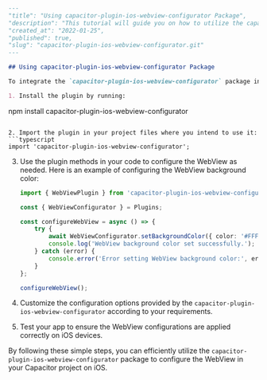 ```markdown
---
"title": "Using capacitor-plugin-ios-webview-configurator Package",
"description": "This tutorial will guide you on how to utilize the capacitor-plugin-ios-webview-configurator package in your Capacitor project on iOS.",
"created_at": "2022-01-25",
"published": true,
"slug": "capacitor-plugin-ios-webview-configurator.git"
---

## Using capacitor-plugin-ios-webview-configurator Package

To integrate the `capacitor-plugin-ios-webview-configurator` package into your Capacitor project for iOS, follow these steps:

1. Install the plugin by running:
   ```
   npm install capacitor-plugin-ios-webview-configurator
   ```

2. Import the plugin in your project files where you intend to use it:
   ```typescript
   import 'capacitor-plugin-ios-webview-configurator';
   ```

3. Use the plugin methods in your code to configure the WebView as needed. Here is an example of configuring the WebView background color:
   ```typescript
   import { WebViewPlugin } from 'capacitor-plugin-ios-webview-configurator';

   const { WebViewConfigurator } = Plugins;

   const configureWebView = async () => {
       try {
           await WebViewConfigurator.setBackgroundColor({ color: '#FFFFFF' });
           console.log('WebView background color set successfully.');
       } catch (error) {
           console.error('Error setting WebView background color:', error);
       }
   };

   configureWebView();
   ```

4. Customize the configuration options provided by the `capacitor-plugin-ios-webview-configurator` according to your requirements.

5. Test your app to ensure the WebView configurations are applied correctly on iOS devices.

By following these simple steps, you can efficiently utilize the `capacitor-plugin-ios-webview-configurator` package to configure the WebView in your Capacitor project on iOS.
```